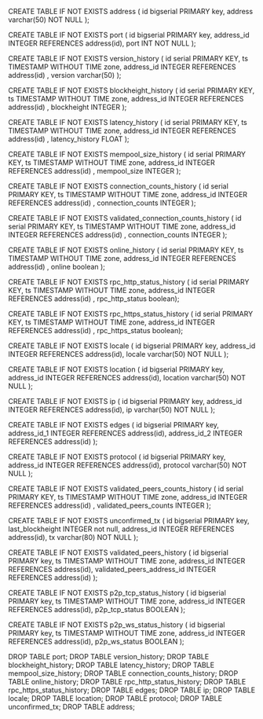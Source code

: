 CREATE TABLE IF NOT EXISTS address (
    id bigserial PRIMARY key,
    address varchar(50) NOT NULL
);

CREATE TABLE IF NOT EXISTS port (
    id bigserial PRIMARY key,
    address_id INTEGER REFERENCES address(id),
    port INT NOT NULL
);

CREATE TABLE IF NOT EXISTS version_history (
	id serial PRIMARY KEY, 
	ts TIMESTAMP WITHOUT TIME zone, 
	address_id INTEGER REFERENCES address(id) , 
	version varchar(50)
);

CREATE TABLE IF NOT EXISTS blockheight_history (
	id serial PRIMARY KEY, 
	ts TIMESTAMP WITHOUT TIME zone, 
	address_id INTEGER REFERENCES address(id) , 
	blockheight INTEGER
);

CREATE TABLE IF NOT EXISTS latency_history (
	id serial PRIMARY KEY, 
	ts TIMESTAMP WITHOUT TIME zone, 
	address_id INTEGER REFERENCES address(id) , 
	latency_history FLOAT
);

CREATE TABLE IF NOT EXISTS mempool_size_history (
	id serial PRIMARY KEY, 
	ts TIMESTAMP WITHOUT TIME zone, 
	address_id INTEGER REFERENCES address(id) , 
	mempool_size INTEGER
);

CREATE TABLE IF NOT EXISTS connection_counts_history (
	id serial PRIMARY KEY, 
	ts TIMESTAMP WITHOUT TIME zone, 
	address_id INTEGER REFERENCES address(id) , 
	connection_counts INTEGER
);


CREATE TABLE IF NOT EXISTS validated_connection_counts_history (
	id serial PRIMARY KEY, 
	ts TIMESTAMP WITHOUT TIME zone, 
	address_id INTEGER REFERENCES address(id) , 
	connection_counts INTEGER
);

CREATE TABLE IF NOT EXISTS online_history (
	id serial PRIMARY KEY, 
	ts TIMESTAMP WITHOUT TIME zone, 
	address_id INTEGER REFERENCES address(id) , 
	online boolean
);

CREATE TABLE IF NOT EXISTS rpc_http_status_history (
	id serial PRIMARY KEY, 
	ts TIMESTAMP WITHOUT TIME zone, 
	address_id INTEGER REFERENCES address(id) , 
	rpc_http_status boolean);

CREATE TABLE IF NOT EXISTS rpc_https_status_history (
	id serial PRIMARY KEY, 
	ts TIMESTAMP WITHOUT TIME zone, 
	address_id INTEGER REFERENCES address(id) , 
	rpc_https_status boolean);

CREATE TABLE IF NOT EXISTS locale (
    id bigserial PRIMARY key,
    address_id INTEGER REFERENCES address(id),
    locale varchar(50) NOT NULL
);

CREATE TABLE IF NOT EXISTS location (
    id bigserial PRIMARY key,
    address_id INTEGER REFERENCES address(id),
    location varchar(50) NOT NULL
);

CREATE TABLE IF NOT EXISTS ip (
    id bigserial PRIMARY key,
    address_id INTEGER REFERENCES address(id),
    ip varchar(50) NOT NULL
);

CREATE TABLE IF NOT EXISTS edges (
    id bigserial PRIMARY key,
    address_id_1 INTEGER REFERENCES address(id),
    address_id_2 INTEGER REFERENCES address(id)
);

CREATE TABLE IF NOT EXISTS protocol (
    id bigserial PRIMARY key,
    address_id INTEGER REFERENCES address(id),
    protocol varchar(50) NOT NULL
);

CREATE TABLE IF NOT EXISTS validated_peers_counts_history (
	id serial PRIMARY KEY, 
	ts TIMESTAMP WITHOUT TIME zone, 
	address_id INTEGER REFERENCES address(id) , 
	validated_peers_counts INTEGER
);

CREATE TABLE IF NOT EXISTS unconfirmed_tx (
    id bigserial PRIMARY key,
    last_blockheight INTEGER not null,
    address_id INTEGER REFERENCES address(id),
    tx varchar(80) NOT NULL
);

CREATE TABLE IF NOT EXISTS validated_peers_history (
    id bigserial PRIMARY key,
	ts TIMESTAMP WITHOUT TIME zone, 
    address_id INTEGER REFERENCES address(id),
    validated_peers_address_id INTEGER REFERENCES address(id)
);

CREATE TABLE IF NOT EXISTS p2p_tcp_status_history (
    id bigserial PRIMARY key,
    ts TIMESTAMP WITHOUT TIME zone, 
    address_id INTEGER REFERENCES address(id),
    p2p_tcp_status BOOLEAN
);

CREATE TABLE IF NOT EXISTS p2p_ws_status_history (
    id bigserial PRIMARY key,
    ts TIMESTAMP WITHOUT TIME zone, 
    address_id INTEGER REFERENCES address(id),
    p2p_ws_status BOOLEAN
);

DROP TABLE port;
DROP TABLE version_history;
DROP TABLE blockheight_history;
DROP TABLE latency_history;
DROP TABLE mempool_size_history;
DROP TABLE connection_counts_history;
DROP TABLE online_history;
DROP TABLE rpc_http_status_history;
DROP TABLE rpc_https_status_history;
DROP TABLE edges;
DROP TABLE ip;
DROP TABLE locale;
DROP TABLE location;
DROP TABLE protocol;
DROP TABLE unconfirmed_tx;
DROP TABLE address;